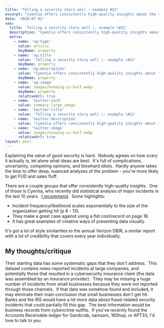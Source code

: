 ```yaml
---
title: 'Telling a security story well - example #22'
excerpt: "Cyentia offers consistently high-quality insights about the security value proposition.\_They recently did statistical analysis of major incidents in the last 10 years.  Some highlights:"
date: '2020-07-02'
seo:
  title: 'Telling a security story well \- example \#22'
  description: "Cyentia offers consistently high-quality insights about the security value proposition.\_"
  extra:
    - name: 'og:type'
      value: article
      keyName: property
    - name: 'og:title'
      value: 'Telling a security story well \- example \#22'
      keyName: property
    - name: 'og:description'
      value: "Cyentia offers consistently high-quality insights about the security value proposition.\_"
      keyName: property
    - name: 'og:image'
      value: images/knowing-is-half.webp
      keyName: property
      relativeUrl: true
    - name: 'twitter:card'
      value: summary_large_image
    - name: 'twitter:title'
      value: 'Telling a security story well \- example \#22'
    - name: 'twitter:description'
      value: "Cyentia offers consistently high-quality insights about the security value proposition.\_"
    - name: 'twitter:image'
      value: images/knowing-is-half.webp
      relativeUrl: true
layout: post
---
```

Explaining the value of good security is hard.  Nobody agrees on how scary it actually is, let alone what ideas are best.  It's full of complications, uncertainty, competing opinions, and blowhard idiots.  Hardly anyone takes the time to offer deep, nuanced analyses of the problem - you're more likely to get FUD and sales fluff.  

There are a couple groups that offer consistently high-quality insights.  One of those is Cyentia, who recently did statistical analysis of major incidents in the last 10 years.  [I recommend](https://www.cyentia.com/wp-content/uploads/IRIS2020_cyentia.pdf).  Some highlights:

*   Incident frequency/likelihood scales exponentially to the size of the organization getting hit (p 8 - 13). 
*   They make a great case against using a flat cost/record on page 18. 
*   It has great examples of creative ways of presenting data visually.

It's got a lot of style similarities to the annual Verizon DBIR, a similar report with a lot of credibility that covers every year individually. 

## My thoughts/critique

Their starting data has some systematic gaps that they don't address.  This dataset contains news-reported incidents at large companies, and potentially those that resulted in a cybersecurity insurance claim (the data was assembled by an insurance provider).  They may be missing a huge number of incidents from small businesses because they were not reported through those channels.  If that data was somehow found and included, it may eliminate their main conclusion that small businesses don't get hit.  Banks and the IRS would have a lot more data about fraud-related security incidents that could partially fill this gap.  The best information would be business records from cybercrime outfits.  If you've recently found the Accounts Receivable ledger for Gandcrab, samsam, 16Shop, or APT33, I'd love to talk to you.
